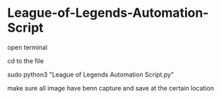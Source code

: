 # League-of-Legends-Automation-Script
open terminal

cd to the file 

sudo python3 "League of Legends Automation Script.py"


make sure all image have benn capture and save at the certain location
